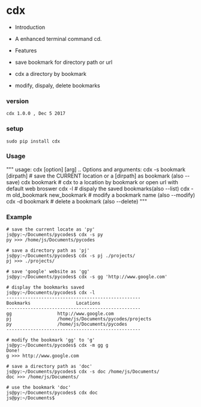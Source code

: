 # cdx

* Introduction
 * A enhanced terminal command cd.
 
* Features
 * save bookmark for directory path or url
 * cdx a directory by bookmark
 * modify, dispaly, delete bookmarks

### version
    cdx 1.0.0 , Dec 5 2017
 
### setup
    sudo pip install cdx
    
    
### Usage
"""
usage: cdx [option] [arg] ..
Options and arguments:
cdx -s bookmark [dirpath]                # save the CURRENT location or a [dirpath] as bookmark (also --save)
cdx bookmark                              # cdx to a location by bookmark or open url with default web broswer
cdx -l                                        # dispaly the saved bookmarks(also --list)
cdx -m old_bookmark new_bookmark  # modify a bookmark name (also --modify)
cdx -d bookmark                           # delete a bookmark (also --delete)
"""

### Example
    # save the current locate as 'py'
    js@py:~/Documents/pycodes$ cdx -s py
    py >>> /home/js/Documents/pycodes
    
    # save a directory path as 'pj'
    js@py:~/Documents/pycodes$ cdx -s pj ./projects/
    pj >>> ./projects/
    
    # save 'google' website as 'gg'
    js@py:~/Documents/pycodes$ cdx -s gg 'http://www.google.com'
    
    # display the bookmarks saved
    js@py:~/Documents/pycodes$ cdx -l
    --------------------------------------------------
    Bookmarks                 Locations 
    --------------------------------------------------
    gg                 http://www.google.com
    pj                 /home/js/Documents/pycodes/projects
    py                 /home/js/Documents/pycodes
    --------------------------------------------------
    
    # modify the bookmark 'gg' to 'g'
    js@py:~/Documents/pycodes$ cdx -m gg g
    Done!
    g >>> http://www.google.com
    
    # save a directory path as 'doc'
    js@py:~/Documents/pycodes$ cdx -s doc /home/js/Documents/
    doc >>> /home/js/Documents/
    
    # use the bookmark 'doc'
    js@py:~/Documents/pycodes$ cdx doc
    js@py:~/Documents$ 


